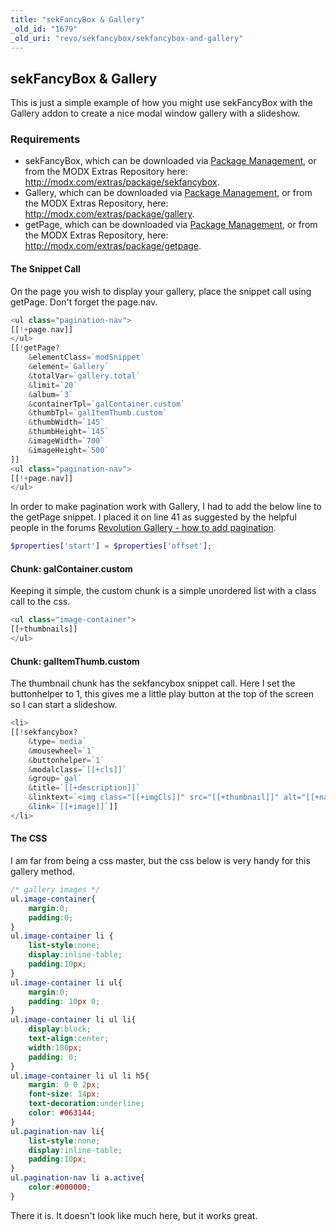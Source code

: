 ```yaml
---
title: "sekFancyBox & Gallery"
_old_id: "1679"
_old_uri: "revo/sekfancybox/sekfancybox-and-gallery"
---
```


## sekFancyBox & Gallery

This is just a simple example of how you might use sekFancyBox with the Gallery addon to create a nice modal window gallery with a slideshow.

### Requirements

- sekFancyBox, which can be downloaded via [Package Management](http://rtfm.modx.com/display/revolution20/Package+Management), or from the MODX Extras Repository here: <http://modx.com/extras/package/sekfancybox>.
- Gallery, which can be downloaded via [Package Management](http://rtfm.modx.com/display/revolution20/Package+Management), or from the MODX Extras Repository, here: <http://modx.com/extras/package/gallery>.
- getPage, which can be downloaded via [Package Management](http://rtfm.modx.com/display/revolution20/Package+Management), or from the MODX Extras Repository, here: <http://modx.com/extras/package/getpage>.

#### The Snippet Call

On the page you wish to display your gallery, place the snippet call using getPage. Don't forget the page.nav.

``` php
<ul class="pagination-nav">
[[!+page.nav]]
</ul>
[[!getPage?
    &elementClass=`modSnippet`
    &element=`Gallery`
    &totalVar=`gallery.total`
    &limit=`20`
    &album=`3`
    &containerTpl=`galContainer.custom`
    &thumbTpl=`galItemThumb.custom`
    &thumbWidth=`145`
    &thumbHeight=`145`
    &imageWidth=`700`
    &imageHeight=`500`
]]
<ul class="pagination-nav">
[[!+page.nav]]
</ul>
```

In order to make pagination work with Gallery, I had to add the below line to the getPage snippet. I placed it on line 41 as suggested by the helpful people in the forums [Revolution Gallery - how to add pagination](http://forums.modx.com/thread/37769/revolution-gallery---how-to-add-pagination).

``` php
$properties['start'] = $properties['offset'];
```

#### Chunk: galContainer.custom

Keeping it simple, the custom chunk is a simple unordered list with a class call to the css.

``` php
<ul class="image-container">
[[+thumbnails]]
</ul>
```

#### Chunk: galItemThumb.custom

The thumbnail chunk has the sekfancybox snippet call. Here I set the buttonhelper to 1, this gives me a little play button at the top of the screen so I can start a slideshow.

``` php
<li>
[[!sekfancybox?
    &type=`media`
    &mousewheel=`1`
    &buttonhelper=`1`
    &modalclass=`[[+cls]]`
    &group=`gal`
    &title=`[[+description]]`
    &linktext=`<img class="[[+imgCls]]" src="[[+thumbnail]]" alt="[[+name]]" [[+image_attributes]] />`
    &link=`[[+image]]`]]
</li>
```

#### The CSS

I am far from being a css master, but the css below is very handy for this gallery method.

``` css
/* gallery images */
ul.image-container{
    margin:0;
    padding:0;
}
ul.image-container li {
    list-style:none;
    display:inline-table;
    padding:10px;
}
ul.image-container li ul{
    margin:0;
    padding: 10px 0;
}
ul.image-container li ul li{
    display:block;
    text-align:center;
    width:180px;
    padding: 0;
}
ul.image-container li ul li h5{
    margin: 0 0 2px;
    font-size: 14px;
    text-decoration:underline;
    color: #063144;
}
ul.pagination-nav li{
    list-style:none;
    display:inline-table;
    padding:10px;
}
ul.pagination-nav li a.active{
    color:#000000;
}
```

There it is. It doesn't look like much here, but it works great.